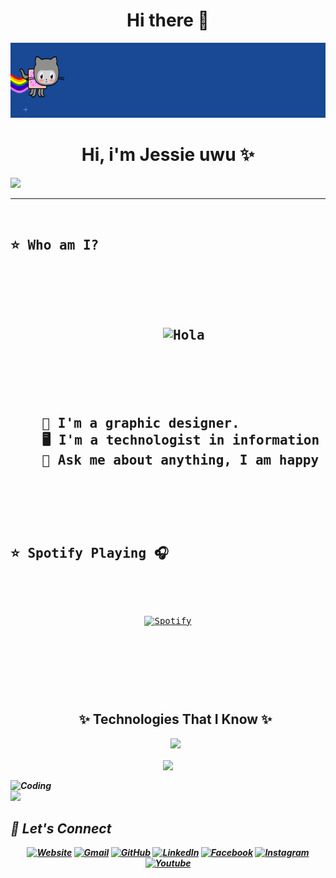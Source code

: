 <h1 align="center">Hi there 👋</h1> 


<div align="center">
    <img src="https://raw.githubusercontent.com/Niefee/niefee/master/assets/fly.webp" height="120px" />
</div>

<h1 align="center">
  Hi, i'm Jessie uwu ✨
</h1>


 <!--horizontal divider(gradiant)-->
<img src="https://user-images.githubusercontent.com/73097560/115834477-dbab4500-a447-11eb-908a-139a6edaec5c.gif">

<hr>
  <pre>

 ## ⭐ Who am I?

<h2>
<div align="center">
	<img alt="Hola" width="200px" align="center" src="https://c.tenor.com/fYg91qBpDdgAAAAi/bongo-cat-transparent.gif"></img><br> 
</div>

  
<p>
    🎨 I'm a graphic designer.
    🖥️ I'm a technologist in information systems development.
    👻 Ask me about anything, I am happy to help, only if the ball is in my court!


</p>

## ⭐ Spotify Playing 🎧

<div align="center">  
	
[![Spotify](https://novatorem.bgstatic.vercel.app/api/spotify)](https://open.spotify.com/user/31vgzzs43c26bfgl5zcjly43zzam?si=47ceb78e32344280)

</div>

  </h2>
  </pre>

 
    

    
<!--h1 without bottom border-->
<div id="user-content-toc">
  <ul align="center">
    <summary><h2 style="display: inline-block">✨ Technologies That I Know ✨</h2></summary>  <img src="https://media.giphy.com/media/VgCDAzcKvsR6OM0uWg/giphy.gif" width="50" /> <b><i>
  </ul>
</div>
<!--tech stack icons-->
<p align="center">
  <a href="https://skillicons.dev">
    <img align="center" src="https://skillicons.dev/icons?i=bootstrap,css,html,mysql" />
  </a>
</p>

<img align="center"  alt="Coding" src="https://cdn.dribbble.com/users/1277312/screenshots/14733298/media/39b1045e593737587dd60e42c8422d1f.gif" >
<br>

 <!--horizontal divider(gradiant)-->
<img src="https://user-images.githubusercontent.com/73097560/115834477-dbab4500-a447-11eb-908a-139a6edaec5c.gif">

## 🌙 Let's Connect
<p align="center">
  <a href="h"><img src="https://img.icons8.com/bubbles/50/000000/web.png" alt="Website"/></a>
	<a href="mailto:jessiehongstaruwu@gmail.com"><img src="https://img.icons8.com/bubbles/50/000000/gmail.png" alt="Gmail"/></a>
	<a href="https://github.com/Jessiesmileuwu"><img src="https://img.icons8.com/bubbles/50/000000/github.png" alt="GitHub"/></a>
	<a href="https://linkedin.com/in/jesicaarteaga"><img src="https://img.icons8.com/bubbles/50/000000/linkedin.png" alt="LinkedIn"/></a>
	<a href="https://www.facebook.com/profile.php?id=100010106987966"><img src="https://img.icons8.com/bubbles/50/000000/facebook-new.png" alt="Facebook"/></a>
	<a href="https://www.instagram.com/jessiehongki/"><img src="https://img.icons8.com/bubbles/50/000000/instagram.png" alt="Instagram"/></a>
	<a href="h"><img src="https://img.icons8.com/bubbles/50/000000/youtube.png" alt="Youtube"/></a>
	
</p>
<!--
**Jessiesmileuwu/Jessiesmileuwu** is a ✨ _special_ ✨ repository because its `README.md` (this file) appears on your GitHub profile.
 <img src="https://cultofthepartyparrot.com/parrots/hd/hypnoparrotlight.gif" width="50">&nbsp; 
 <img src="https://cultofthepartyparrot.com/parrots/hd/dealwithitnowparrot.gif" width="30" height="30"/>
Here are some ideas to get you started:

- 🔭 I’m currently working on ...
- 🌱 I’m currently learning ...
- 👯 I’m looking to collaborate on ...
- 🤔 I’m looking for help with ...
- 💬 Ask me about ...
- 📫 How to reach me: ...
- 😄 Pronouns: ...
- ⚡ Fun fact: ...
-->
